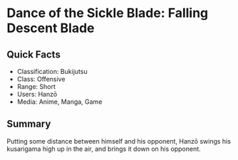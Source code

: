 # Dance of the Sickle Blade: Falling Descent Blade

## Quick Facts
- Classification: Bukijutsu
- Class: Offensive
- Range: Short
- Users: Hanzō
- Media: Anime, Manga, Game

## Summary
Putting some distance between himself and his opponent, Hanzō swings his kusarigama high up in the air, and brings it down on his opponent.
